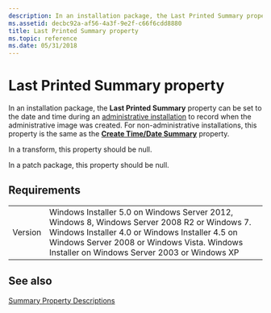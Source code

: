 ```yaml
---
description: In an installation package, the Last Printed Summary property can be set to the date and time during an administrative installation to record when the administrative image was created.
ms.assetid: decbc92a-af56-4a3f-9e2f-c66f6cdd8880
title: Last Printed Summary property
ms.topic: reference
ms.date: 05/31/2018
---
```


# Last Printed Summary property

In an installation package, the **Last Printed Summary** property can be set to the date and time during an [administrative installation](administrative-installation.md) to record when the administrative image was created. For non-administrative installations, this property is the same as the [**Create Time/Date Summary**](create-time-date-summary.md) property.

In a transform, this property should be null.

In a patch package, this property should be null.

## Requirements



|                    |                                                                                                                                                                                                                                                         |
|--------------------|---------------------------------------------------------------------------------------------------------------------------------------------------------------------------------------------------------------------------------------------------------|
| Version<br/> | Windows Installer 5.0 on Windows Server 2012, Windows 8, Windows Server 2008 R2 or Windows 7. Windows Installer 4.0 or Windows Installer 4.5 on Windows Server 2008 or Windows Vista. Windows Installer on Windows Server 2003 or Windows XP<br/> |



## See also

<dl> <dt>

[Summary Property Descriptions](summary-property-descriptions.md)
</dt> </dl>

 

 




